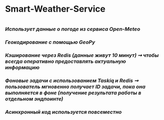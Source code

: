 # Smart-Weather-Service
#
#
### *Использует данные о погоде из сервиса Open-Meteo*
### *Геокодирование с помощью GeoPy*
### *Кэширование через Redis (данные живут 10 минут) ➞ чтобы всегда оперативно предоставлять актуальную информацию*
### *Фоновые задачи с использованием Taskiq и Redis ➞ пользователь мгновенно получает ID задачи, пока она выполняется в фоне (получение результата работы в отдельном эндпоинте)*
### *Асинхронный код используется повсеместно*
